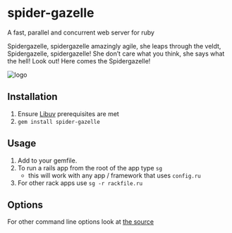 # spider-gazelle


A fast, parallel and concurrent web server for ruby

Spidergazelle, spidergazelle amazingly agile, she leaps through the veldt, 
Spidergazelle, spidergazelle! She don’t care what you think, she says what the hell!
Look out! Here comes the Spidergazelle!

![logo](https://f.cloud.github.com/assets/376268/2020320/14a9eea0-8831-11e3-968e-8e74d90c3b06.jpg)


## Installation

1. Ensure [Libuv](https://github.com/cotag/libuv) prerequisites are met
2. `gem install spider-gazelle`


## Usage

1. Add to your gemfile.
2. To run a rails app from the root of the app type `sg`
   * this will work with any app / framework that uses `config.ru`
3. For other rack apps use `sg -r rackfile.ru`


## Options

For other command line options look at [the source](/bin/sg)

